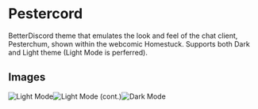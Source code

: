 # Pestercord

BetterDiscord theme that emulates the look and feel of the chat client, Pesterchum, shown within the webcomic Homestuck. Supports both Dark and Light theme (Light Mode is perferred).


## Images

![Light Mode](https://i.imgur.com/ljeugwQ.png)![Light Mode (cont.)](https://i.imgur.com/2hcvhvE.png)![Dark Mode](https://i.imgur.com/aK6gb6o.png)

